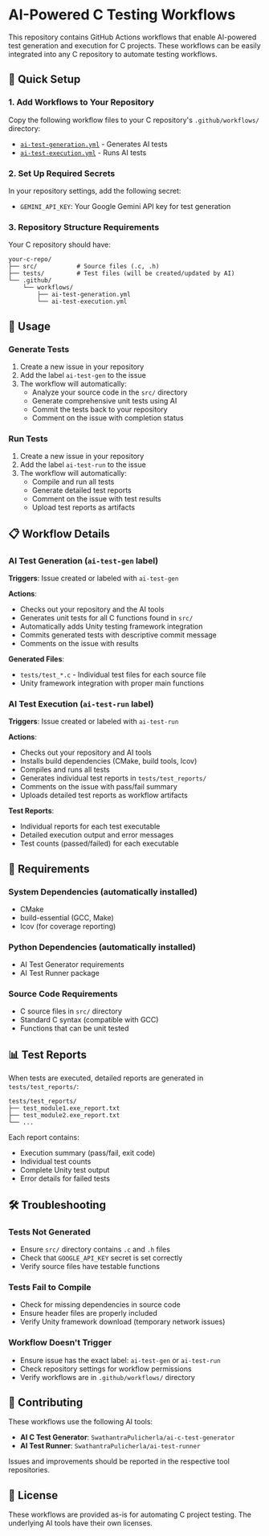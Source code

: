 # AI-Powered C Testing Workflows

This repository contains GitHub Actions workflows that enable AI-powered test generation and execution for C projects. These workflows can be easily integrated into any C repository to automate testing workflows.

## 🚀 Quick Setup

### 1. Add Workflows to Your Repository

Copy the following workflow files to your C repository's `.github/workflows/` directory:

- [`ai-test-generation.yml`](.github/workflows/ai-test-generation.yml) - Generates AI tests
- [`ai-test-execution.yml`](.github/workflows/ai-test-execution.yml) - Runs AI tests

### 2. Set Up Required Secrets

In your repository settings, add the following secret:

- `GEMINI_API_KEY`: Your Google Gemini API key for test generation

### 3. Repository Structure Requirements

Your C repository should have:
```
your-c-repo/
├── src/           # Source files (.c, .h)
├── tests/         # Test files (will be created/updated by AI)
└── .github/
    └── workflows/
        ├── ai-test-generation.yml
        └── ai-test-execution.yml
```

## 🎯 Usage

### Generate Tests

1. Create a new issue in your repository
2. Add the label `ai-test-gen` to the issue
3. The workflow will automatically:
   - Analyze your source code in the `src/` directory
   - Generate comprehensive unit tests using AI
   - Commit the tests back to your repository
   - Comment on the issue with completion status

### Run Tests

1. Create a new issue in your repository
2. Add the label `ai-test-run` to the issue
3. The workflow will automatically:
   - Compile and run all tests
   - Generate detailed test reports
   - Comment on the issue with test results
   - Upload test reports as artifacts

## 📋 Workflow Details

### AI Test Generation (`ai-test-gen` label)

**Triggers**: Issue created or labeled with `ai-test-gen`

**Actions**:
- Checks out your repository and the AI tools
- Generates unit tests for all C functions found in `src/`
- Automatically adds Unity testing framework integration
- Commits generated tests with descriptive commit message
- Comments on the issue with results

**Generated Files**:
- `tests/test_*.c` - Individual test files for each source file
- Unity framework integration with proper main functions

### AI Test Execution (`ai-test-run` label)

**Triggers**: Issue created or labeled with `ai-test-run`

**Actions**:
- Checks out your repository and AI tools
- Installs build dependencies (CMake, build tools, lcov)
- Compiles and runs all tests
- Generates individual test reports in `tests/test_reports/`
- Comments on the issue with pass/fail summary
- Uploads detailed test reports as workflow artifacts

**Test Reports**:
- Individual reports for each test executable
- Detailed execution output and error messages
- Test counts (passed/failed) for each executable

## 🔧 Requirements

### System Dependencies (automatically installed)
- CMake
- build-essential (GCC, Make)
- lcov (for coverage reporting)

### Python Dependencies (automatically installed)
- AI Test Generator requirements
- AI Test Runner package

### Source Code Requirements
- C source files in `src/` directory
- Standard C syntax (compatible with GCC)
- Functions that can be unit tested

## 📊 Test Reports

When tests are executed, detailed reports are generated in `tests/test_reports/`:

```
tests/test_reports/
├── test_module1.exe_report.txt
├── test_module2.exe_report.txt
└── ...
```

Each report contains:
- Execution summary (pass/fail, exit code)
- Individual test counts
- Complete Unity test output
- Error details for failed tests

## 🛠️ Troubleshooting

### Tests Not Generated
- Ensure `src/` directory contains `.c` and `.h` files
- Check that `GOOGLE_API_KEY` secret is set correctly
- Verify source files have testable functions

### Tests Fail to Compile
- Check for missing dependencies in source code
- Ensure header files are properly included
- Verify Unity framework download (temporary network issues)

### Workflow Doesn't Trigger
- Ensure issue has the exact label: `ai-test-gen` or `ai-test-run`
- Check repository settings for workflow permissions
- Verify workflows are in `.github/workflows/` directory

## 🤝 Contributing

These workflows use the following AI tools:
- **AI C Test Generator**: `SwathantraPulicherla/ai-c-test-generator`
- **AI Test Runner**: `SwathantraPulicherla/ai-test-runner`

Issues and improvements should be reported in the respective tool repositories.

## 📄 License

These workflows are provided as-is for automating C project testing. The underlying AI tools have their own licenses.